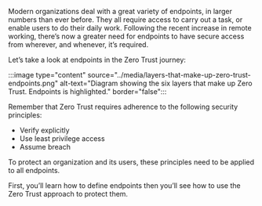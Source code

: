 Modern organizations deal with a great variety of endpoints, in larger numbers than ever before. They all require access to carry out a task, or enable users to do their daily work. Following the recent increase in remote working, there’s now a greater need for endpoints to have secure access from wherever, and whenever, it’s required.

Let’s take a look at endpoints in the Zero Trust journey:

:::image type="content" source="../media/layers-that-make-up-zero-trust-endpoints.png" alt-text="Diagram showing the six layers that make up Zero Trust. Endpoints is highlighted." border="false":::

Remember that Zero Trust requires adherence to the following security principles:

- Verify explicitly
- Use least privilege access
- Assume breach

To protect an organization and its users, these principles need to be applied to all endpoints.

First, you’ll learn how to define endpoints then you’ll see how to use the Zero Trust approach to protect them.
